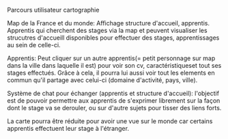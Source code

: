 ﻿Parcours utilisateur cartographie

Map de la France et du monde: Affichage structure d'accueil, apprentis.
Apprentis qui cherchent des stages via la map et peuvent visualiser les strucutres d'accueill
disponibles pour effectuer des stages, apprentissages au sein de celle-ci.

Apprentis: Peut cliquer sur un autre apprentis(= petit personnage sur map dans la ville dans
laquelle il est) pour voir son cv, caractéristiqueset tout ses stages effectués. Grâce à cela,
il pourra lui aussi voir tout les elements en commun qu'il partage avec celui-ci (domaine
d'activité, pays, ville).

Système de chat pour échanger (apprentis et structure d'accueil): l'objectif est de pouvoir
permettre aux apprentis de s'exprimer librement sur la façon dont le stage va se derouler, ou
sur d'autre sujets pour tisser des liens forts.

La carte pourra être réduite pour avoir une vue sur le monde car certains apprentis effectuent
leur stage à l'étranger.
